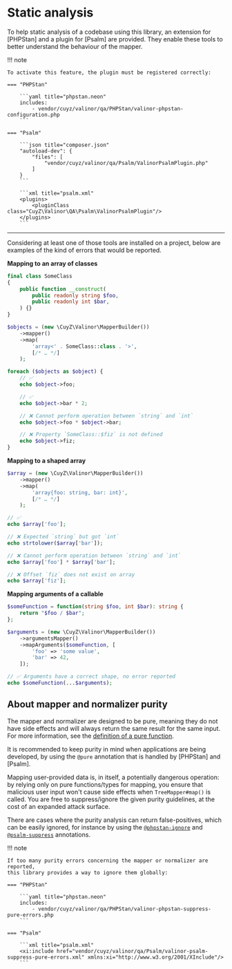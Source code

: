 # Static analysis

To help static analysis of a codebase using this library, an extension for
[PHPStan] and a plugin for [Psalm] are provided. They enable these tools to
better understand the behaviour of the mapper.

!!! note

    To activate this feature, the plugin must be registered correctly:

    === "PHPStan"

        ```yaml title="phpstan.neon"
        includes:
            - vendor/cuyz/valinor/qa/PHPStan/valinor-phpstan-configuration.php
        ```

    === "Psalm"

        ```json title="composer.json"
        "autoload-dev": {
            "files": [
                "vendor/cuyz/valinor/qa/Psalm/ValinorPsalmPlugin.php"
            ]
        }
        ```

        ```xml title="psalm.xml"
        <plugins>
            <pluginClass class="CuyZ\Valinor\QA\Psalm\ValinorPsalmPlugin"/>
        </plugins>
        ```

---

Considering at least one of those tools are installed on a project, below are
examples of the kind of errors that would be reported.

**Mapping to an array of classes**

```php
final class SomeClass
{
    public function __construct(
        public readonly string $foo,
        public readonly int $bar,
    ) {}
}

$objects = (new \CuyZ\Valinor\MapperBuilder())
    ->mapper()
    ->map(
        'array<' . SomeClass::class . '>',
        [/* … */]
    );

foreach ($objects as $object) {
    // ✅
    echo $object->foo;

    // ✅
    echo $object->bar * 2;

    // ❌ Cannot perform operation between `string` and `int`
    echo $object->foo * $object->bar;

    // ❌ Property `SomeClass::$fiz` is not defined
    echo $object->fiz;
}
```

**Mapping to a shaped array**

```php
$array = (new \CuyZ\Valinor\MapperBuilder())
    ->mapper()
    ->map(
        'array{foo: string, bar: int}',
        [/* … */]
    );

// ✅
echo $array['foo'];

// ❌ Expected `string` but got `int`
echo strtolower($array['bar']);

// ❌ Cannot perform operation between `string` and `int`
echo $array['foo'] * $array['bar'];

// ❌ Offset `fiz` does not exist on array
echo $array['fiz']; 
```

**Mapping arguments of a callable**

```php
$someFunction = function(string $foo, int $bar): string {
    return "$foo / $bar";
};

$arguments = (new \CuyZ\Valinor\MapperBuilder())
    ->argumentsMapper()
    ->mapArguments($someFunction, [
        'foo' => 'some value',
        'bar' => 42,
    ]);

// ✅ Arguments have a correct shape, no error reported
echo $someFunction(...$arguments);
```

## About mapper and normalizer purity

The mapper and normalizer are designed to be pure, meaning they do not have side
effects and will always return the same result for the same input. For more
information, see the [definition of a pure function].

It is recommended to keep purity in mind when applications are being developed,
by using the `@pure` annotation that is handled by [PHPStan] and [Psalm].

Mapping user-provided data is, in itself, a potentially dangerous operation: by
relying only on pure functions/types for mapping, you ensure that malicious user
input won't cause side effects when `TreeMapper#map()` is called. You are free to
suppress/ignore the given purity guidelines, at the cost of an expanded attack
surface.

There are cases where the purity analysis can return false-positives, which can be 
easily ignored, for instance by using the
[`@phpstan-ignore`](https://phpstan.org/user-guide/ignoring-errors#ignoring-in-code-using-phpdocs)
and
[`@psalm-suppress`](https://psalm.dev/docs/running_psalm/dealing_with_code_issues/#docblock-suppression)
annotations.

!!! note

    If too many purity errors concerning the mapper or normalizer are reported,
    this library provides a way to ignore them globally:

    === "PHPStan"

        ```yaml title="phpstan.neon"
        includes:
            - vendor/cuyz/valinor/qa/PHPStan/valinor-phpstan-suppress-pure-errors.php
        ```

    === "Psalm"

        ```xml title="psalm.xml"
        <xi:include href="vendor/cuyz/valinor/qa/Psalm/valinor-psalm-suppress-pure-errors.xml" xmlns:xi="http://www.w3.org/2001/XInclude"/>
        ```

[definition of a pure function]: https://en.wikipedia.org/wiki/Pure_function
